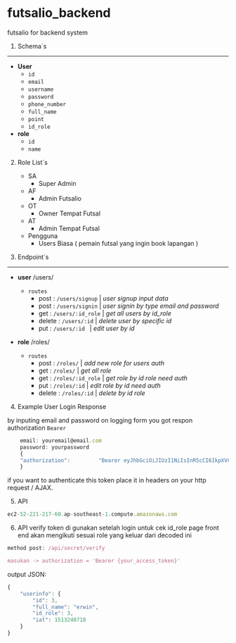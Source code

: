 # futsalio_backend
futsalio for backend system

1. Schema`s
---

- **User**
    - `id`
    - `email`
    - `username`
    - `password`
    - `phone_number`
    - `full_name`
    - `point`
    - `id_role`
- **role**
    - `id`
    - `name`

2. Role List`s
    - SA
        - Super Admin
    - AF
        - Admin Futsalio
    - OT
        - Owner Tempat Futsal
    - AT
        - Admin Tempat Futsal
    - Pengguna
        - Users Biasa ( pemain futsal yang ingin book lapangan )

3. Endpoint`s
---

- **user** /users/
    - `routes`
        - post  : `/users/signup` | *user signup input data*
        - post  : `/users/signin` | *user signin by type email and password*
        - get   : `/users/:id_role` | *get all users by id_role*
        - delete   : `/users/:id` | *delete user by specific id*
        - put   : `/users/:id ` | *edit user by id*

- **role** /roles/
    - `routes`
        - post  : `/roles/` | *add new role for users auth*
        - get   : `/roles/` | *get all role*
        - get   : `/roles/:id_role` | *get role by id role need auth*
        - put   : `/roles/:id` | *edit role by id need auth*
        - delete    : `/roles/:id` | *delete by id role*

4. Example User Login Response

by inputing email and password on logging form you got respon authorization `Bearer`
```javascript
    email: youremail@email.com
    password: yourpassword
    {
    "authorization":         "Bearer eyJhbGciOiJIUzI1NiIsInR5cCI6IkpXVCJ9.eyJpZCI6MSwiZnVsbF9uYW1lIjoiYWRtaW4iLCJpYXQiOjE1MTE3MDU4NjF9.jNgH6ZvrD2wDmd6bdpZ0vxRgcNgxNsU3UdLg2FRD4LA"
    }
```

if you want to authenticate this token place it in headers on your http request / AJAX.

5. API
```javascript
ec2-52-221-217-60.ap-southeast-1.compute.amazonaws.com
```

6. API verify token di gunakan setelah login untuk cek id_role page front end akan mengikuti sesuai role yang keluar dari decoded ini
```javascript
method post: /api/secret/verify

masukan -> authorization = 'Bearer {your_access_token}'
```

output JSON:
```javascript
{
    "userinfo": {
        "id": 3,
        "full_name": "erwin",
        "id_role": 3,
        "iat": 1513240718
    }
}
```
